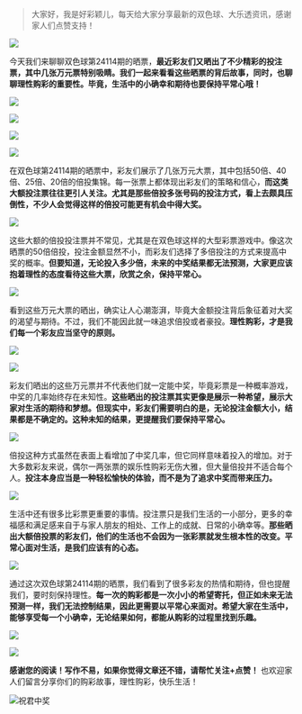 > 大家好，我是好彩颖儿，每天给大家分享最新的双色球、大乐透资讯，感谢家人们点赞支持！

![](https://cdn.jsdelivr.net/gh/wangwenjie1314/PicCDN/2024-7-11/1720660897499-image.png)

今天我们来聊聊双色球第24114期的晒票，**最近彩友们又晒出了不少精彩的投注票，其中几张万元票特别吸睛。我们一起来看看这些晒票的背后故事，同时，也聊聊理性购彩的重要性。毕竟，生活中的小确幸和期待也要保持平常心哦！**

![](https://cdn.jsdelivr.net/gh/wangwenjie1314/PicCDN/2024-10-6/1728188907127-image.png)

![](https://cdn.jsdelivr.net/gh/wangwenjie1314/PicCDN/2024-10-6/1728188899230-image.png)


![](https://cdn.jsdelivr.net/gh/wangwenjie1314/PicCDN/2024-10-6/1728189114491-image.png)

![](https://cdn.jsdelivr.net/gh/wangwenjie1314/PicCDN/2024-10-6/1728198723903-image.png)



在双色球第24114期的晒票中，彩友们展示了几张万元大票，其中包括50倍、40倍、25倍、20倍的倍投集锦。每一张票上都体现出彩友们的策略和信心，**而这类大额投注票往往更引人关注。尤其是那些倍投多张号码的投注方式，看上去颇具压倒性，不少人会觉得这样的倍投可能更有机会中得大奖。**


![](https://cdn.jsdelivr.net/gh/wangwenjie1314/PicCDN/2024-10-6/1728198655768-image.png)


这些大额的倍投投注票并不常见，尤其是在双色球这样的大型彩票游戏中。像这次晒票的50倍倍投，投注金额显然不小，而彩友们选择了多倍投注的方式来提高中奖的概率。**但要知道，无论投入多少倍，未来的中奖结果都无法预测，大家更应该抱着理性的态度看待这些大票，欣赏之余，保持平常心。**

![](https://cdn.jsdelivr.net/gh/wangwenjie1314/PicCDN/2024-10-6/1728198738638-image.png)



看到这些万元大票的晒出，确实让人心潮澎湃，毕竟大金额投注背后象征着对大奖的渴望与期待。不过，我们不能因此就一味追求倍投或者豪投。**理性购彩，才是我们每一个彩友应当坚守的原则。**

![](https://cdn.jsdelivr.net/gh/wangwenjie1314/PicCDN/2024-10-6/1728198864984-image.png)


![](https://cdn.jsdelivr.net/gh/wangwenjie1314/PicCDN/2024-10-6/1728198747238-image.png)


彩友们晒出的这些万元票并不代表他们就一定能中奖，毕竟彩票是一种概率游戏，中奖的几率始终存在未知性。**这些晒出的投注票其实更像是展示一种希望，展示大家对生活的期待和梦想。但现实中，彩友们需要明白的是，无论投注金额大小，结果都是不确定的。这种未知的结果，更提醒我们要保持平常心。**

![](https://cdn.jsdelivr.net/gh/wangwenjie1314/PicCDN/2024-10-6/1728198756331-image.png)


倍投这种方式虽然在表面上看增加了中奖几率，但它同样意味着投入的增加。对于大多数彩友来说，偶尔一两张票的娱乐性购彩无伤大雅，但大量倍投并不适合每个人。**投注本身应当是一种轻松愉快的体验，而不是为了追求中奖而带来压力。**

![](https://cdn.jsdelivr.net/gh/wangwenjie1314/PicCDN/2024-10-6/1728198765691-image.png)


生活中还有很多比彩票更重要的事情。投注票只是我们生活的一小部分，更多的幸福感和满足感来自于与家人朋友的相处、工作上的成就、日常的小确幸等。**那些晒出大额倍投票的彩友们，他们的生活也不会因为一张彩票就发生根本性的改变。平常心面对生活，是我们应该有的心态。**

![](https://cdn.jsdelivr.net/gh/wangwenjie1314/PicCDN/2024-10-6/1728198774321-image.png)



通过这次双色球第24114期的晒票，我们看到了很多彩友的热情和期待，但也提醒我们，要时刻保持理性。**每一次的购彩都是一次小小的希望寄托，但正如未来无法预测一样，我们无法控制结果，因此更需要以平常心来面对。希望大家在生活中，能够享受每一个小确幸，无论结果如何，都能从购彩的过程里找到乐趣。**

![](https://cdn.jsdelivr.net/gh/wangwenjie1314/PicCDN/2024-10-6/1728198841285-image.png)


![](https://cdn.jsdelivr.net/gh/wangwenjie1314/PicCDN/2024-10-6/1728198783758-image.png)


**感谢您的阅读！写作不易，如果你觉得文章还不错，请帮忙关注+点赞！** 也欢迎家人们留言分享你们的购彩故事，理性购彩，快乐生活！

![祝君中奖](https://cdn.jsdelivr.net/gh/wangwenjie1314/PicCDN/2024-7-8/1720422474504-image.png)
